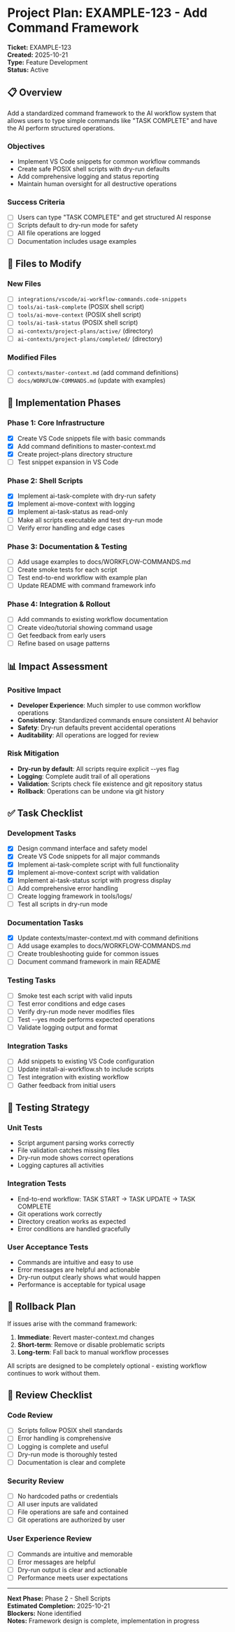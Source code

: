 # Project Plan: EXAMPLE-123 - Add Command Framework

**Ticket:** EXAMPLE-123  
**Created:** 2025-10-21  
**Type:** Feature Development  
**Status:** Active  

## 📋 Overview

Add a standardized command framework to the AI workflow system that allows users to type simple commands like "TASK COMPLETE" and have the AI perform structured operations.

### Objectives
- Implement VS Code snippets for common workflow commands
- Create safe POSIX shell scripts with dry-run defaults
- Add comprehensive logging and status reporting
- Maintain human oversight for all destructive operations

### Success Criteria
- [ ] Users can type "TASK COMPLETE" and get structured AI response
- [ ] Scripts default to dry-run mode for safety
- [ ] All file operations are logged
- [ ] Documentation includes usage examples

## 📁 Files to Modify

### New Files
- [ ] `integrations/vscode/ai-workflow-commands.code-snippets`
- [ ] `tools/ai-task-complete` (POSIX shell script)
- [ ] `tools/ai-move-context` (POSIX shell script)  
- [ ] `tools/ai-task-status` (POSIX shell script)
- [ ] `ai-contexts/project-plans/active/` (directory)
- [ ] `ai-contexts/project-plans/completed/` (directory)

### Modified Files
- [ ] `contexts/master-context.md` (add command definitions)
- [ ] `docs/WORKFLOW-COMMANDS.md` (update with examples)

## 🎯 Implementation Phases

### Phase 1: Core Infrastructure
- [x] Create VS Code snippets file with basic commands
- [x] Add command definitions to master-context.md
- [x] Create project-plans directory structure
- [ ] Test snippet expansion in VS Code

### Phase 2: Shell Scripts
- [x] Implement ai-task-complete with dry-run safety
- [x] Implement ai-move-context with logging
- [x] Implement ai-task-status as read-only
- [ ] Make all scripts executable and test dry-run mode
- [ ] Verify error handling and edge cases

### Phase 3: Documentation & Testing
- [ ] Add usage examples to docs/WORKFLOW-COMMANDS.md
- [ ] Create smoke tests for each script
- [ ] Test end-to-end workflow with example plan
- [ ] Update README with command framework info

### Phase 4: Integration & Rollout
- [ ] Add commands to existing workflow documentation
- [ ] Create video/tutorial showing command usage
- [ ] Get feedback from early users
- [ ] Refine based on usage patterns

## 📊 Impact Assessment

### Positive Impact
- **Developer Experience**: Much simpler to use common workflow operations
- **Consistency**: Standardized commands ensure consistent AI behavior
- **Safety**: Dry-run defaults prevent accidental operations
- **Auditability**: All operations are logged for review

### Risk Mitigation
- **Dry-run by default**: All scripts require explicit --yes flag
- **Logging**: Complete audit trail of all operations
- **Validation**: Scripts check file existence and git repository status
- **Rollback**: Operations can be undone via git history

## ✅ Task Checklist

### Development Tasks
- [x] Design command interface and safety model
- [x] Create VS Code snippets for all major commands
- [x] Implement ai-task-complete script with full functionality
- [x] Implement ai-move-context script with validation
- [x] Implement ai-task-status script with progress display
- [ ] Add comprehensive error handling
- [ ] Create logging framework in tools/logs/
- [ ] Test all scripts in dry-run mode

### Documentation Tasks
- [x] Update contexts/master-context.md with command definitions
- [ ] Add usage examples to docs/WORKFLOW-COMMANDS.md
- [ ] Create troubleshooting guide for common issues
- [ ] Document command framework in main README

### Testing Tasks
- [ ] Smoke test each script with valid inputs
- [ ] Test error conditions and edge cases
- [ ] Verify dry-run mode never modifies files
- [ ] Test --yes mode performs expected operations
- [ ] Validate logging output and format

### Integration Tasks
- [ ] Add snippets to existing VS Code configuration
- [ ] Update install-ai-workflow.sh to include scripts
- [ ] Test integration with existing workflow
- [ ] Gather feedback from initial users

## 🧪 Testing Strategy

### Unit Tests
- Script argument parsing works correctly
- File validation catches missing files
- Dry-run mode shows correct operations
- Logging captures all activities

### Integration Tests  
- End-to-end workflow: TASK START → TASK UPDATE → TASK COMPLETE
- Git operations work correctly
- Directory creation works as expected
- Error conditions are handled gracefully

### User Acceptance Tests
- Commands are intuitive and easy to use
- Error messages are helpful and actionable
- Dry-run output clearly shows what would happen
- Performance is acceptable for typical usage

## 🔄 Rollback Plan

If issues arise with the command framework:

1. **Immediate**: Revert master-context.md changes
2. **Short-term**: Remove or disable problematic scripts
3. **Long-term**: Fall back to manual workflow processes

All scripts are designed to be completely optional - existing workflow continues to work without them.

## 👀 Review Checklist

### Code Review
- [ ] Scripts follow POSIX shell standards
- [ ] Error handling is comprehensive
- [ ] Logging is complete and useful
- [ ] Dry-run mode is thoroughly tested
- [ ] Documentation is clear and complete

### Security Review
- [ ] No hardcoded paths or credentials
- [ ] All user inputs are validated
- [ ] File operations are safe and contained
- [ ] Git operations are authorized by user

### User Experience Review
- [ ] Commands are intuitive and memorable
- [ ] Error messages are helpful
- [ ] Dry-run output is clear and actionable
- [ ] Performance meets user expectations

---

**Next Phase:** Phase 2 - Shell Scripts  
**Estimated Completion:** 2025-10-21  
**Blockers:** None identified  
**Notes:** Framework design is complete, implementation in progress